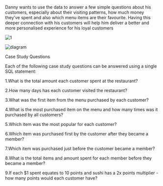 Danny wants to use the data to answer a few simple questions about his customers, especially about their visiting patterns, how much money they’ve spent and also which menu items are their favourite. Having this deeper connection with his customers will help him deliver a better and more personalised experience for his loyal customers




![1](https://github.com/ManishDhimans/Case-Study-1---Danny-s-Diner-using-sql/assets/153525957/0ec61eae-0c37-49eb-a437-313a754d8062)




![diagram](https://github.com/ManishDhimans/Case-Study-1---Danny-s-Diner-using-sql/assets/153525957/1e6a5663-51dc-4c9e-9f0d-1a384ac62347)


Case Study Questions

Each of the following case study questions can be answered using a single SQL statement:



1.What is the total amount each customer spent at the restaurant?



2.How many days has each customer visited the restaurant?



3.What was the first item from the menu purchased by each customer?



4.What is the most purchased item on the menu and how many times was it purchased by all customers?



5.Which item was the most popular for each customer?



6.Which item was purchased first by the customer after they became a member?



7.Which item was purchased just before the customer became a member?



8.What is the total items and amount spent for each member before they became a member?



9.If each $1 spent equates to 10 points and sushi has a 2x points multiplier - how many points would each customer have?
